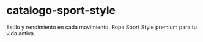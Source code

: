 # catalogo-sport-style
Estilo y rendimiento en cada movimiento. Ropa Sport Style premium para tu vida activa.
